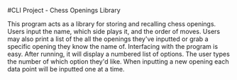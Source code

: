 #CLI Project - Chess Openings Library

This program acts as a library for storing and recalling chess openings. Users input the name, which side plays it, and the order of moves. Users may also print a list of the all the openings they've inputted or grab a specific opening they know the name of. 
Interfacing with the program is easy. After running, it will display a numbered list of options. The user types the number of which option they'd like. When inputting a new opening each data point will be inputted one at a time. 
